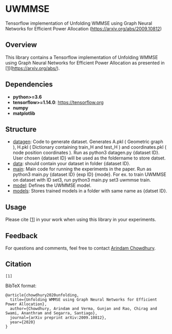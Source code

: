 # UWMMSE
Tensorflow implementation of Unfolding WMMSE using Graph Neural Networks for Efficient Power Allocation (https://arxiv.org/abs/2009.10812)

## Overview
This library contains a Tensorflow implementation of Unfolding WMMSE using Graph Neural Networks for Efficient Power Allocation as presented in [[1]](#citation)(https://arxiv.org/abs/).
## Dependencies

* **python>=3.6**
* **tensorflow>=1.14.0**: https://tensorflow.org
* **numpy**
* **matplotlib**

## Structure
* [datagen](https://github.com/ArCho48/Unrolled-WMMSE/blob/master/datagen.py): Code to generate dataset. Generates A.pkl ( Geometric graph ), H.pkl ( Dictionary containing train_H and test_H ) and coordinates.pkl ( node position coordinates ).  Run as python3 datagen.py {dataset ID}. User chosen {dataset ID} will be used as the foldername to store datset. 
* [data](https://github.com/ArCho48/Unrolled-WMMSE/tree/master/data): should contain your dataset in folder {dataset ID}. 
* [main](https://github.com/ArCho48/Unrolled-WMMSE/blob/master/main.py): Main code for running the experiments in the paper. Run as python3 main.py {dataset ID} {exp ID} {mode}. For ex. to train UWMMSE on dataset with ID set3, run python3 main.py set3 uwmmse train.
* [model](https://github.com/ArCho48/Unrolled-WMMSE/blob/master/model.py): Defines the UWMMSE model.
* [models](https://github.com/ArCho48/Unrolled-WMMSE/tree/master/models): Stores trained models in a folder with same name as {datset ID}.

## Usage


Please cite [[1](#citation)] in your work when using this library in your experiments.

## Feedback
For questions and comments, feel free to contact [Arindam Chowdhury](mailto:arindam.chowdhury@rice.edu).

## Citation
```
[1] 
```

BibTeX format:
```
@article{chowdhury2020unfolding,
  title={Unfolding WMMSE using Graph Neural Networks for Efficient Power Allocation},
  author={Chowdhury, Arindam and Verma, Gunjan and Rao, Chirag and Swami, Ananthram and Segarra, Santiago},
  journal={arXiv preprint arXiv:2009.10812},
  year={2020}
}

```
